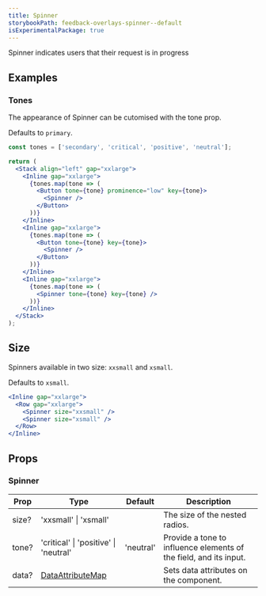 ```yaml
---
title: Spinner
storybookPath: feedback-overlays-spinner--default
isExperimentalPackage: true
---
```


Spinner indicates users that their request is in progress

## Examples

### Tones

The appearance of Spinner can be cutomised with the tone prop.

Defaults to `primary`.

```jsx live
const tones = ['secondary', 'critical', 'positive', 'neutral'];

return (
  <Stack align="left" gap="xxlarge">
    <Inline gap="xxlarge">
      {tones.map(tone => (
        <Button tone={tone} prominence="low" key={tone}>
          <Spinner />
        </Button>
      ))}
    </Inline>
    <Inline gap="xxlarge">
      {tones.map(tone => (
        <Button tone={tone} key={tone}>
          <Spinner />
        </Button>
      ))}
    </Inline>
    <Inline gap="xxlarge">
      {tones.map(tone => (
        <Spinner tone={tone} key={tone} />
      ))}
    </Inline>
  </Stack>
);
```

## Size

Spinners available in two size: `xxsmall` and `xsmall`.

Defaults to `xsmall`.

```jsx live
<Inline gap="xxlarge">
  <Row gap="xxlarge">
    <Spinner size="xxsmall" />
    <Spinner size="xsmall" />
  </Row>
</Inline>
```

## Props

### Spinner

| Prop  | Type                                   | Default   | Description                                                       |
| ----- | -------------------------------------- | --------- | ----------------------------------------------------------------- |
| size? | 'xxsmall' \| 'xsmall'                  |           | The size of the nested radios.                                    |
| tone? | 'critical' \| 'positive' \| 'neutral'  | 'neutral' | Provide a tone to influence elements of the field, and its input. |
| data? | [DataAttributeMap][data-attribute-map] |           | Sets data attributes on the component.                            |

[data-attribute-map]:
  https://github.com/brighte-labs/spark-web/blob/e7f6f4285b4cfd876312cc89fbdd094039aa239a/packages/utils/src/internal/buildDataAttributes.ts#L1
